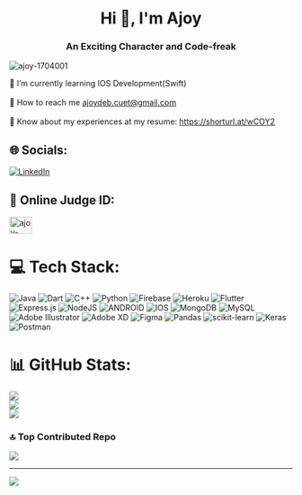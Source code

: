 <h1 align="center">Hi 👋, I'm Ajoy</h1>
<h3 align="center">An Exciting Character and Code-freak</h3>

<p align="left"> <img src="https://komarev.com/ghpvc/?username=ajoy-1704001&label=Profile%20views&color=0e75b6&style=flat" alt="ajoy-1704001" /> </p>

🌱 I’m currently learning IOS Development(Swift)<br><br>🔭 How to reach me ajoydeb.cuet@gmail.com<br><br>📄 Know about my experiences at my resume: https://shorturl.at/wCOY2


## 🌐 Socials:
[![LinkedIn](https://img.shields.io/badge/LinkedIn-%230077B5.svg?logo=linkedin&logoColor=white)](https://linkedin.com/in/ajoy10) 

## 🧠 Online Judge ID:
<a href="https://www.leetcode.com/ajoy-1704001" target="blank"><img align="center" src="https://raw.githubusercontent.com/rahuldkjain/github-profile-readme-generator/master/src/images/icons/Social/leet-code.svg" alt="ajoy-1704001" height="30" width="40" /></a>

# 💻 Tech Stack:
![Java](https://img.shields.io/badge/java-%23ED8B00.svg?style=flat&logo=java&logoColor=white) ![Dart](https://img.shields.io/badge/dart-%230175C2.svg?style=flat&logo=dart&logoColor=white) ![C++](https://img.shields.io/badge/c++-%2300599C.svg?style=flat&logo=c%2B%2B&logoColor=white) ![Python](https://img.shields.io/badge/python-3670A0?style=flat&logo=python&logoColor=ffdd54) ![Firebase](https://img.shields.io/badge/firebase-%23039BE5.svg?style=flat&logo=firebase) ![Heroku](https://img.shields.io/badge/heroku-%23430098.svg?style=flat&logo=heroku&logoColor=white) ![Flutter](https://img.shields.io/badge/Flutter-%2302569B.svg?style=flat&logo=Flutter&logoColor=white) ![Express.js](https://img.shields.io/badge/express.js-%23404d59.svg?style=flat&logo=express&logoColor=%2361DAFB) ![NodeJS](https://img.shields.io/badge/node.js-6DA55F?style=flat&logo=node.js&logoColor=white) ![ANDROID](https://img.shields.io/badge/android-%2320232a.svg?style=flat&logo=android&logoColor=%a4c639) ![IOS](https://img.shields.io/badge/IOS-%2320232a.svg?style=flat&logo=apple&logoColor=white) ![MongoDB](https://img.shields.io/badge/MongoDB-%234ea94b.svg?style=flat&logo=mongodb&logoColor=white) ![MySQL](https://img.shields.io/badge/mysql-%2300f.svg?style=flat&logo=mysql&logoColor=white) ![Adobe Illustrator](https://img.shields.io/badge/adobeillustrator-%23FF9A00.svg?style=flat&logo=adobeillustrator&logoColor=white) ![Adobe XD](https://img.shields.io/badge/Adobe%20XD-470137?style=flat&logo=Adobe%20XD&logoColor=#FF61F6) 	![Figma](https://img.shields.io/badge/figma-%23F24E1E.svg?style=flat&logo=figma&logoColor=white) ![Pandas](https://img.shields.io/badge/pandas-%23150458.svg?style=flat&logo=pandas&logoColor=white) ![scikit-learn](https://img.shields.io/badge/scikit--learn-%23F7931E.svg?style=flat&logo=scikit-learn&logoColor=white) ![Keras](https://img.shields.io/badge/Keras-%23D00000.svg?style=flat&logo=Keras&logoColor=white) ![Postman](https://img.shields.io/badge/Postman-FF6C37?style=flat&logo=postman&logoColor=white)
# 📊 GitHub Stats:
![](https://github-readme-stats.vercel.app/api?username=ajoy-1704001&theme=dark&hide_border=false&include_all_commits=false&count_private=false)<br/>
![](https://github-readme-streak-stats.herokuapp.com/?user=ajoy-1704001&theme=dark&hide_border=false)<br/>
![](https://github-readme-stats.vercel.app/api/top-langs/?username=ajoy-1704001&theme=dark&hide_border=false&include_all_commits=false&count_private=false&layout=compact)

### 🔝 Top Contributed Repo
![](https://github-contributor-stats.vercel.app/api?username=ajoy-1704001&limit=5&theme=gruvbox&combine_all_yearly_contributions=true)

---
[![](https://visitcount.itsvg.in/api?id=ajoy-1704001&icon=0&color=0)](https://visitcount.itsvg.in)

<!-- Proudly created with GPRM ( https://gprm.itsvg.in ) -->
